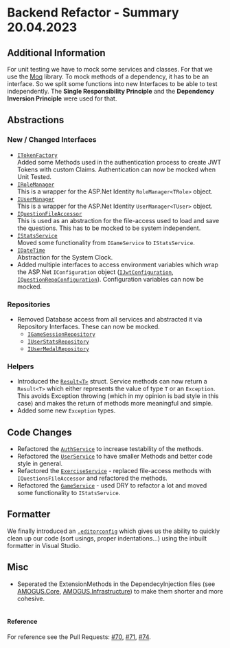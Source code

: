 # Backend Refactor - Summary 20.04.2023

## Additional Information
For unit testing we have to mock some services and classes. For that we use the [Moq](https://github.com/moq/moq4) library. To mock methods of a dependency, it has to be an interface. So we split some functions into new Interfaces to be able to test independently. The __Single Responsibility Principle__ and the __Dependency Inversion Principle__ were used for that. 

## Abstractions

### New / Changed Interfaces
- [`ITokenFactory`](https://github.com/CUMGroup/AMOGUS/blob/main/src/api/AMOGUS.Core/Common/Interfaces/Security/ITokenFactory.cs) <br> Added some Methods used in the authentication process to create JWT Tokens with custom Claims. Authentication can now be mocked when Unit Tested.
- [`IRoleManager`](https://github.com/CUMGroup/AMOGUS/blob/main/src/api/AMOGUS.Core/Common/Interfaces/Database/IRoleManager.cs) <br> This is a wrapper for the ASP.Net Identity `RoleManager<TRole>` object. 
- [`IUserManager`](https://github.com/CUMGroup/AMOGUS/blob/main/src/api/AMOGUS.Core/Common/Interfaces/Database/IUserManager.cs) <br> This is a wrapper for the ASP.Net Identity `UserManager<TUser>` object.
- [`IQuestionFileAccessor`](https://github.com/CUMGroup/AMOGUS/blob/main/src/api/AMOGUS.Core/Common/Interfaces/Game/IQuestionFileAccessor.cs)<br> This is used as an abstraction for the file-access used to load and save the questions. This has to be mocked to be system independent.
- [`IStatsService`](https://github.com/CUMGroup/AMOGUS/blob/main/src/api/AMOGUS.Core/Common/Interfaces/Game/IStatsService.cs)<br> Moved some functionality from `IGameService` to `IStatsService`.
- [`IDateTime`](https://github.com/CUMGroup/AMOGUS/blob/main/src/api/AMOGUS.Core/Common/Interfaces/Abstractions/IDateTime.cs)<br>Abstraction for the System Clock.
- Added multiple interfaces to access environment variables which wrap the ASP.Net `IConfiguration` object ([`IJwtConfiguration`](https://github.com/CUMGroup/AMOGUS/blob/main/src/api/AMOGUS.Core/Common/Interfaces/Configuration/IJwtConfiguration.cs), [`IQuestionRepoConfiguration`](https://github.com/CUMGroup/AMOGUS/blob/main/src/api/AMOGUS.Core/Common/Interfaces/Configuration/IQuestionRepoConfiguration.cs)). Configuration variables can now be mocked.

### Repositories
- Removed Database access from all services and abstracted it via Repository Interfaces. These can now be mocked.
	- [`IGameSessionRepository`](https://github.com/CUMGroup/AMOGUS/blob/main/src/api/AMOGUS.Core/Common/Interfaces/Repositories/IGameSessionRepository.cs)
	- [`IUserStatsRepository`](https://github.com/CUMGroup/AMOGUS/blob/main/src/api/AMOGUS.Core/Common/Interfaces/Repositories/IUserStatsRepository.cs)
	- [`IUserMedalRepository`](https://github.com/CUMGroup/AMOGUS/blob/main/src/api/AMOGUS.Core/Common/Interfaces/Repositories/IUserMedalRepository.cs)

### Helpers
- Introduced the [`Result<T>`](https://github.com/CUMGroup/AMOGUS/blob/main/src/api/AMOGUS.Core/Common/Communication/Result.cs) struct. Service methods can now return a `Result<T>` which either represents the value of type `T` or an `Exception`. This avoids Exception throwing (which in my opinion is bad style in this case) and makes the return of methods more meaningful and simple.
- Added some new `Exception` types.
## Code Changes
- Refactored the [`AuthService`](https://github.com/CUMGroup/AMOGUS/blob/main/src/api/AMOGUS.Infrastructure/Services/User/AuthService.cs) to increase testability of the methods.
- Refactored the [`UserService`](https://github.com/CUMGroup/AMOGUS/blob/main/src/api/AMOGUS.Infrastructure/Services/User/UserService.cs) to have smaller Methods and better code style in general.
- Refactored the [`ExerciseService`](https://github.com/CUMGroup/AMOGUS/blob/main/src/api/AMOGUS.Core/Services/Gameplay/ExerciseService.cs) - replaced file-access methods with `IQuestionsFileAccessor` and refactored the methods.
- Refactored the [`GameService`](https://github.com/CUMGroup/AMOGUS/blob/main/src/api/AMOGUS.Core/Services/Gameplay/GameService.cs) - used DRY to refactor a lot and moved some functionality to `IStatsService`.

## Formatter

We finally introduced an [`.editorconfig`](https://github.com/CUMGroup/AMOGUS/blob/main/src/api/.editorconfig) which gives us the ability to quickly clean up our code (sort usings, proper indentations...) using the inbuilt formatter in Visual Studio.

## Misc
- Seperated the ExtensionMethods in the DependecyInjection files (see [AMOGUS.Core](https://github.com/CUMGroup/AMOGUS/blob/main/src/api/AMOGUS.Core/DependencyInjection.cs), [AMOGUS.Infrastructure](https://github.com/CUMGroup/AMOGUS/blob/main/src/api/AMOGUS.Infrastructure/DependencyInjection.cs)) to make them shorter and more cohesive.
<br><br>
#### Reference
For reference see the Pull Requests: [#70](https://github.com/CUMGroup/AMOGUS/pull/70), [#71](https://github.com/CUMGroup/AMOGUS/pull/71), [#74](https://github.com/CUMGroup/AMOGUS/pull/74).
